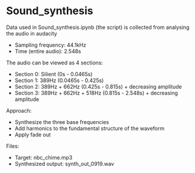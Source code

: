 # Sound_synthesis

Data used in Sound_synthesis.ipynb (the script) is collected from analysing the audio in audacity
- Sampling frequency: 44.1kHz
- Time (entire audio): 2.548s

The audio can be viewed as 4 sections:
- Section 0: Silient (0s - 0.0465s)
- Section 1: 389Hz (0.0465s - 0.425s)
- Section 2: 389Hz + 662Hz (0.425s - 0.815s) + decreasing amplitude
- Section 3: 389Hz + 662Hz + 518Hz (0.815s - 2.548s) + decreasing amplitude

Approach:
- Synthesize the three base frequencies
- Add harmonics to the fundamental structure of the waveform
- Apply fade out

Files: 
- Target: nbc_chime.mp3
- Synthesized output: synth_out_0919.wav
